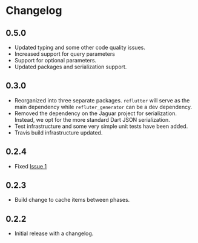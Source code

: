 # Changelog

## 0.5.0

- Updated typing and some other code quality issues.
- Increased support for query parameters
- Support for optional parameters.
- Updated packages and serialization support.

## 0.3.0

- Reorganized into three separate packages.  ```reflutter``` will serve as the main
    dependency while ```refluter_generator``` can be a dev dependency.
- Removed the dependency on the Jaguar project for serialization.  Instead,
    we opt for the more standard Dart JSON serialization.
- Test infrastructure and some very simple unit tests have been added.
- Travis build infrastructure updated.

## 0.2.4

- Fixed [Issue 1](https://github.com/ctartamella/reflutter/issues/1)

## 0.2.3

- Build change to cache items between phases.

## 0.2.2

- Initial release with a changelog.
